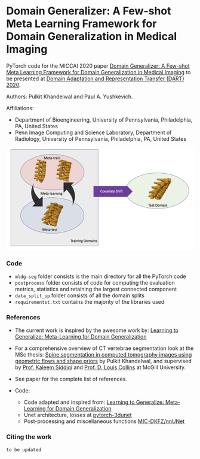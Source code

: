 # Domain Generalizer: A Few-shot Meta Learning Framework for Domain Generalization in Medical Imaging

PyTorch code for the MICCAI 2020 paper [Domain Generalizer: A Few-shot Meta Learning Framework for Domain Generalization in Medical Imaging]() to be presented at [Domain Adaptation and Representation Transfer (DART) 2020](https://sites.google.com/view/dart2020).

Authors: Pulkit Khandelwal and Paul A. Yushkevich.

Affiliations:
  - Department of Bioengineering, University of Pennsylvania, Philadelphia, PA, United States
  - Penn Image Computing and Science Laboratory, Department of Radiology, University of Pennsylvania, Philadelphia, PA, United States

![medical-mldg-seg](mldg_seg.png)


### Code
- `mldg-seg` folder consists is the main directory for all the PyTorch code
- `postprocess` folder consists of code for computing the evaluation metrics, statistics and retaining the largest connected component
- `data_split_up` folder consists of all the domain splits
- `requirementst.txt` contains the majority of the libraries used


### References

- The current work is inspired by the awesome work by: [Learning to Generalize: Meta-Learning for Domain Generalization](https://arxiv.org/pdf/1710.03463.pdf)

- For a comprehensive overview of CT vertebrae segmentation look at the MSc thesis: [Spine segmentation in computed tomography images using geometric flows and shape priors](https://escholarship.mcgill.ca/concern/theses/4b29bb21t) by Pulkit Khandelwal, and supervised by [Prof. Kaleem Siddiqi](http://www.cim.mcgill.ca/~siddiqi/) and [Prof. D. Louis Collins](http://nist.mni.mcgill.ca/) at McGill University.

- See paper for the complete list of references.

- Code:
  - Code adapted and inspired from: [Learning to Generalize: Meta-Learning for Domain Generalization](https://github.com/HAHA-DL/MLDG) 
  - Unet architecture, losses at [pytorch-3dunet](https://github.com/wolny/pytorch-3dunet) 
  - Post-processing and miscellaneous functions [MIC-DKFZ/nnUNet](https://github.com/MIC-DKFZ/nnUNet) 


### Citing the work

```
to be updated
```
